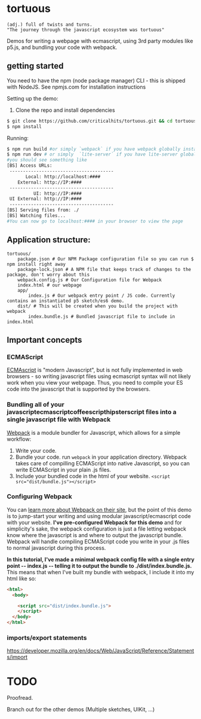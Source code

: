 # tortuous

```
(adj.) full of twists and turns.
"The journey through the javascript ecosystem was tortuous"
```
Demos for writing a webpage with ecmascript, using 3rd party modules like p5.js, and bundling your code with webpack.

## getting started

You need to have the npm (node package manager) CLI - this is shipped with NodeJS. See npmjs.com for installation instructions

Setting up the demo:

1. Clone the repo and install dependencies

```bash
$ git clone https://github.com/criticalhits/tortuous.git && cd tortuous
$ npm install
```

Running:

```bash
$ npm run build #or simply `webpack` if you have webpack globally installed -- this bundles our javascript
$ npm run dev # or simply  `lite-server` if you have lite-server globally installed -- this runs a local development server using lite-server. you can use any server to run this, i just wanted a simple/lightweight development server built-in to the tutorial.
#you should see something like
[BS] Access URLs:
 ---------------------------------------
       Local: http://localhost:####
    External: http://IP:####
 ---------------------------------------
          UI: http://IP:####
 UI External: http://IP:####
 ---------------------------------------
[BS] Serving files from: ./
[BS] Watching files...
#You can now go to localhost:#### in your browser to view the page
```




## Application structure:

```
tortuous/
    package.json # Our NPM Package configuration file so you can run $ npm install right away
    package-lock.json # A NPM file that keeps track of changes to the package, don't worry about this
    webpack.config.js # Our Configuration file for Webpack
    index.html # our webpage
    app/
        index.js # Our webpack entry point / JS code. Currently contains an instantiated p5 sketch/es6 demo.
    dist/ # This will be created when you build the project with webpack
        index.bundle.js # Bundled javascript file to include in index.html
```

## Important concepts

### ECMAScript
[ECMAscript](https://en.wikipedia.org/wiki/ECMAScript) is "modern Javascript", but is not fully implemented in web browsers - so writing javascript files using ecmascript syntax will not likely work when you view your webpage. 
Thus, you need to compile your ES code into the javascript that is supported by the browsers.

### Bundling all of your javascriptecmascriptcoffeescripthipsterscript files into a single javascript file with Webpack
[Webpack](webpack.js.org) is a module bundler for Javascript, which allows for a simple workflow:

1. Write your code.
2. Bundle your code. 
    run ```webpack``` in your application directory. Webpack takes care of compilling ECMAScript into native Javascript, so you can write ECMAScript in your plain .js files. 
3. Include your bundled code in the html of your website. 
    ```<script src="dist/bundle.js"></script>```

### Configuring Webpack

You can [learn more about Webpack on their site](https://webpack.js.org/concepts/), but the point of this demo is to jump-start your writing and using modular javascript/ecmascript code with your website. **I've pre-configured Webpack for this demo** and for simplicity's sake, the webpack configuration is just a file letting webpack know where the javascript is and where to output the javascript bundle. Webpack will handle compiling ECMAScript code you write in your .js files to normal javascript during this process.  

**In this tutorial, I've made a minimal webpack config file with a single entry point -- index.js -- telling it to output the bundle to ./dist/index.bundle.js.** This means that when I've built my bundle with webpack, I include it into my html like so:

```html
<html> 
  <body> 

    <script src="dist/index.bundle.js"> 
    </script>
  </body>
</html>
```


###  imports/export statements
https://developer.mozilla.org/en/docs/Web/JavaScript/Reference/Statements/import


# TODO

Proofread.

Branch out for the other demos (Multiple sketches, UIKit, ...)
